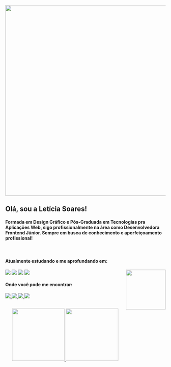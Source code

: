 <img width="600" src="https://i.imgur.com/khq06va.png"> <br>


## Olá, sou a Letícia Soares! 

#### Formada em Design Gráfico e Pós-Graduada em Tecnologias pra Aplicações Web, sigo profissionalmente na área como Desenvolvedora Frontend Júnior. Sempre em busca de conhecimento e aperfeiçoamento profissional!



<div align="left" style="display: inline_block"><br> 
  

  <h4>Atualmente estudando e me aprofundando em: </h4>
  
  <img align="right" width="125" src="https://imgur.com/A6cCBpj.png">
  <img src="https://img.shields.io/badge/-HTML-e34c26?style=for-the-badge&logo=html5&logoColor=white">
  <img src="https://img.shields.io/badge/-CSS-563d7c?style=for-the-badge&logo=css3&logoColor=white">
  <img src="https://img.shields.io/badge/-JavaScript-f1e05a?style=for-the-badge&logo=javascript&logoColor=black">
  <img src="https://img.shields.io/badge/-React-%230775d4?style=for-the-badge&logo=react&logoColor=white">
  
  
</div>  


<div align="left"> 
  <h4>Onde você pode me encontrar: </h4>
    
  <a href="https://www.linkedin.com/in/leticialist" target="_blank">
  <img src="https://img.shields.io/badge/-LinkedIn-da7ed0?style=for-the-badge&logo=linkedin&logoColor=white" target="_blank">
  </a> 
  
  <a href = "mailto:leticialist@gmail.com">
  <img src="https://img.shields.io/badge/-Email-da7ed0?style=for-the-badge&logo=gmail&logoColor=white" target="_blank">
  </a>  
  
  <a href="https://discordapp.com/users/286151221772025857" target="_blank">
  <img src="https://img.shields.io/badge/-Discord-da7ed0?logo=discord&logoColor=white&style=for-the-badge" target="_blank">
  </a>
  
  <a href="https://open.spotify.com/user/desabite?si=3c53cd74558a4c13" target="_blank">
  <img src="https://img.shields.io/badge/-Spotify-da7ed0?style=for-the-badge&logo=spotify&logoColor=white" target="_blank">
  </a>
  
</div>

## 

<div align="center">
  <a href="https://github.com/leticialist">
  
  <img height="165em" src="https://github-readme-stats.vercel.app/api?username=leticialist&show_icons=true&theme=cobalt&include_all_commits=true&count_private=true"/>
  
  <img height="165em"  src="https://github-readme-stats.vercel.app/api/top-langs/?username=leticialist&layout=compact&langs_count=6&theme=cobalt"/>
</div> 
  



